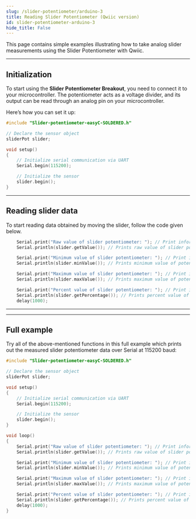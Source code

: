 ```yaml
---
slug: /slider-potentiometer/arduino-3
title: Reading Slider Potentiometer (Qwiic version)
id: slider-potentiometer-arduino-3
hide_title: False
---
```


This page contains simple examples illustrating how to take analog slider measurements using the Slider Potentiometer with Qwiic.

---

## Initialization

To start using the **Slider Potentiometer Breakout**, you need to connect it to your microcontroller. The potentiometer acts as a voltage divider, and its output can be read through an analog pin on your microcontroller.

Here’s how you can set it up:

```cpp
#include "Slider-potentiometer-easyC-SOLDERED.h"

// Declare the sensor object
sliderPot slider;

void setup()
{
    // Initialize serial communication via UART
    Serial.begin(115200);

    // Initialize the sensor
    slider.begin();
}
```

---

## Reading slider data

To start reading data obtained by moving the slider, follow the code given below.

```cpp
    Serial.print("Raw value of slider potentiometer: "); // Print information message
    Serial.println(slider.getValue()); // Prints raw value of slider potentiometer

    Serial.print("Minimum value of slider potentiometer: "); // Print information message
    Serial.println(slider.minValue()); // Prints minimum value of potentiometer

    Serial.print("Maximum value of slider potentiometer: "); // Print information message
    Serial.println(slider.maxValue()); // Prints maximum value of potentiometer

    Serial.print("Percent value of slider potentiometer: "); // Print information message
    Serial.println(slider.getPercentage()); // Prints percent value of slider potentiometer
    delay(1000);
```

---

<!-- <CenteredImage src="/img/slider-potentiometer/qwiic_slider.gif" alt="Slider potentiometer example of usage" caption="Slider potentiometer (Qwiic) example of usage" /> -->

<CenteredImage src="/img/slider-potentiometer/result1QWIIC.png" alt="Slider potentiometer(Qwiic) readings 1" caption="Serial Monitor output for position 1" />
<CenteredImage src="/img/slider-potentiometer/result2QWIIC.png" alt="Slider potentiometer(Qwiic) readings 2" caption="Serial Monitor output for position 2" />

---

## Full example

Try all of the above-mentioned functions in this full example which prints out the measured slider potentiometer data over Serial at 115200 baud:

```cpp
#include "Slider-potentiometer-easyC-SOLDERED.h"

// Declare the sensor object
sliderPot slider;

void setup()
{
    // Initialize serial communication via UART
    Serial.begin(115200);

    // Initialize the sensor
    slider.begin();
}

void loop()
{
    Serial.print("Raw value of slider potentiometer: "); // Print information message
    Serial.println(slider.getValue()); // Prints raw value of slider potentiometer

    Serial.print("Minimum value of slider potentiometer: "); // Print information message
    Serial.println(slider.minValue()); // Prints minimum value of potentiometer

    Serial.print("Maximum value of slider potentiometer: "); // Print information message
    Serial.println(slider.maxValue()); // Prints maximum value of potentiometer

    Serial.print("Percent value of slider potentiometer: "); // Print information message
    Serial.println(slider.getPercentage()); // Prints percent value of slider potentiometer
    delay(1000);
}
```